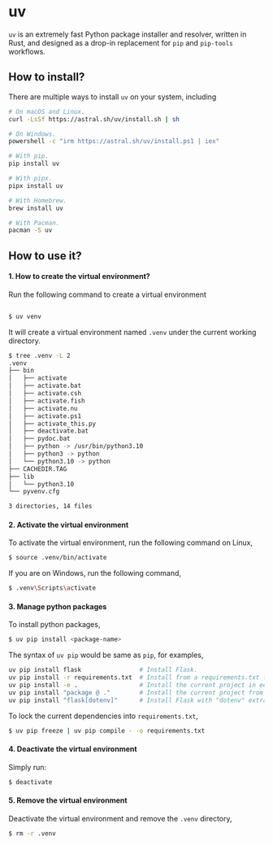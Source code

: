 # uv

`uv` is an extremely fast Python package installer and resolver, written in Rust, and designed as a drop-in replacement for `pip` and `pip-tools` workflows.


## How to install?

There are multiple ways to install `uv` on your system, including

```bash
# On macOS and Linux.
curl -LsSf https://astral.sh/uv/install.sh | sh

# On Windows.
powershell -c "irm https://astral.sh/uv/install.ps1 | iex"

# With pip.
pip install uv

# With pipx.
pipx install uv

# With Homebrew.
brew install uv

# With Pacman.
pacman -S uv
```


## How to use it?

#### 1. How to create the virtual environment?

Run the following command to create a virtual environment

```bash

$ uv venv
```

It will create a virtual environment named `.venv` under the current working directory.


```bash
$ tree .venv -L 2
.venv
├── bin
│   ├── activate
│   ├── activate.bat
│   ├── activate.csh
│   ├── activate.fish
│   ├── activate.nu
│   ├── activate.ps1
│   ├── activate_this.py
│   ├── deactivate.bat
│   ├── pydoc.bat
│   ├── python -> /usr/bin/python3.10
│   ├── python3 -> python
│   └── python3.10 -> python
├── CACHEDIR.TAG
├── lib
│   └── python3.10
└── pyvenv.cfg

3 directories, 14 files
```

#### 2. Activate the virtual environment

To activate the virtual environment, run the following command on Linux,

```bash
$ source .venv/bin/activate
```

If you are on Windows, run the following command,

```bash
$ .venv\Scripts\activate
```

#### 3. Manage python packages

To install python packages,

```bash
$ uv pip install <package-name>
```

The syntax of `uv pip` would be same as `pip`, for examples,

```bash
uv pip install flask                # Install Flask.
uv pip install -r requirements.txt  # Install from a requirements.txt file.
uv pip install -e .                 # Install the current project in editable mode.
uv pip install "package @ ."        # Install the current project from disk.
uv pip install "flask[dotenv]"      # Install Flask with "dotenv" extra.
```

To lock the current dependencies into `requirements.txt`,

```bash
$ uv pip freeze | uv pip compile - -o requirements.txt
```

#### 4. Deactivate the virtual environment

Simply run:

```bash
$ deactivate
```


#### 5. Remove the virtual environment

Deactivate the virtual environment and remove the `.venv` directory,

```bash
$ rm -r .venv
```

